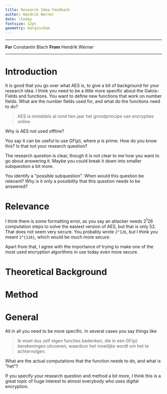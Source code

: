 ```yaml
---
title: Research Idea Feedback
author: Hendrik Werner
date: \today
fontsize: 12pt
geometry: margin=5em
---
```


-------- ----------------
**For**  Constantin Blach
**From** Hendrik Werner
-------- ----------------

# Introduction
It is good that you go over what AES is, to give a bit of background for your research idea. I think you need to be a little more specific about the Galois-Fields and functions. You want to define new functions that work on number fields. What are the number fields used for, and what do the functions need to do?

> AES is inmiddels al rond tien jaar het grondprincipe van encrypties online.

Why is AES not used offline?

You say it can be useful to use $GF(p)$, where $p$ is prime. How do you know this? Is that not your research question?

The research question is clear, though it is not clear to me how you want to go about answering it. Maybe you could break it down into smaller subquestion a bit more.

You identify a "possible subquestion". When would this question be relevant? Why is it only a possibility that this question needs to be answered?

# Relevance
I think there is some formatting error, as you say an attacker needs $2^1 26$ computation steps to solve the easiest version of AES, but that is only 52. That does not seem very secure. You probably wrote `2^126`, but I think you meant `2^{126}`, which would be much more secure.

Apart from that, I agree with the importance of trying to make one of the most used encryption algorithms in use today even more secure.

# Theoretical Background

# Method

# General
All in all you need to be more specific. In several cases you say things like

> Ik moet dus zelf eigen functies bedenken, die in een GF(p) berekeningen uitvoeren, waardoor het moeilijke wordt om het te achtervolgen.

What are the actual computations that the function needs to do, and what is "het"?

If you specify your research question and method a bit more, I think this is a great topic of huge interest to almost everybody who uses digital encryption.
